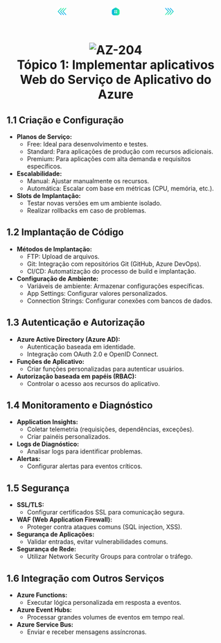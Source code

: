 <!-- markmap -->
<div style="text-align: center; width:100%; padding-bottom:20px;">
  <a href="../az-204_markmap.md" style="padding:50px;"><img src="../img/anterior.png" alt="Anterior" style="width:20px;height:20px;"></a>
  <a href="../az-204_markmap.md" style="padding:50px;"><img src="../img/inicio.png" alt="Início" style="width:20px;height:20px;"></a>
  <a href="topico_2_implementar_o_azure_functions.md" style="padding:50px;"><img src="../img/proximo.png" alt="Próximo" style="width:20px;height:20px;"></a>
</div>

# <div style="text-align: center; width:100%;"><img src="https://learn.microsoft.com/pt-br/training/achievements/azure-app-service-create-web-apps.svg" alt="AZ-204" width="50" height="50"> <br /> **Tópico 1: Implementar aplicativos Web do Serviço de Aplicativo do Azure**</div>

## **1.1 Criação e Configuração**

* **Planos de Serviço:**
  * Free: Ideal para desenvolvimento e testes.
  * Standard: Para aplicações de produção com recursos adicionais.
  * Premium: Para aplicações com alta demanda e requisitos específicos.
* **Escalabilidade:**
  * Manual: Ajustar manualmente os recursos.
  * Automática: Escalar com base em métricas (CPU, memória, etc.).
* **Slots de Implantação:**
  * Testar novas versões em um ambiente isolado.
  * Realizar rollbacks em caso de problemas.

## **1.2 Implantação de Código**

* **Métodos de Implantação:**
  * FTP: Upload de arquivos.
  * Git: Integração com repositórios Git (GitHub, Azure DevOps).
  * CI/CD: Automatização do processo de build e implantação.
* **Configuração de Ambiente:**
  * Variáveis de ambiente: Armazenar configurações específicas.
  * App Settings: Configurar valores personalizados.
  * Connection Strings: Configurar conexões com bancos de dados.

## **1.3 Autenticação e Autorização**

* **Azure Active Directory (Azure AD):**
  * Autenticação baseada em identidade.
  * Integração com OAuth 2.0 e OpenID Connect.
* **Funções de Aplicativo:**
  * Criar funções personalizadas para autenticar usuários.
* **Autorização baseada em papéis (RBAC):**
  * Controlar o acesso aos recursos do aplicativo.

## **1.4 Monitoramento e Diagnóstico**

* **Application Insights:**
  * Coletar telemetria (requisições, dependências, exceções).
  * Criar painéis personalizados.
* **Logs de Diagnóstico:**
  * Analisar logs para identificar problemas.
* **Alertas:**
  * Configurar alertas para eventos críticos.

## **1.5 Segurança**

* **SSL/TLS:**
  * Configurar certificados SSL para comunicação segura.
* **WAF (Web Application Firewall):**
  * Proteger contra ataques comuns (SQL injection, XSS).
* **Segurança de Aplicações:**
  * Validar entradas, evitar vulnerabilidades comuns.
* **Segurança de Rede:**
  * Utilizar Network Security Groups para controlar o tráfego.

## **1.6 Integração com Outros Serviços**

* **Azure Functions:**
  * Executar lógica personalizada em resposta a eventos.
* **Azure Event Hubs:**
  * Processar grandes volumes de eventos em tempo real.
* **Azure Service Bus:**
  * Enviar e receber mensagens assíncronas.
